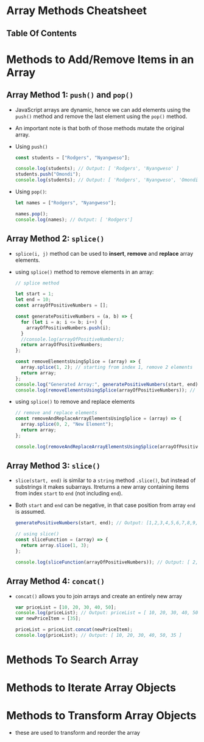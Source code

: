 # Array Methods Cheatsheet

## Table Of Contents

# Methods to Add/Remove Items in an Array

## Array Method 1: `push()` and `pop()`

- JavaScript arrays are dynamic, hence we can add elements using the `push()` method and remove the last element using the `pop()` method.
- An important note is that both of those methods mutate the original array.
- Using `push()`

  ```js
  const students = ["Rodgers", "Nyangweso"];

  console.log(students); // Output: [ 'Rodgers', 'Nyangweso' ]
  students.push("Omondi");
  console.log(students); // Output: [ 'Rodgers', 'Nyangweso', 'Omondi' ]
  ```

- Using `pop()`:

  ```js
  let names = ["Rodgers", "Nyangweso"];

  names.pop();
  console.log(names); // Output: [ 'Rodgers']
  ```

## Array Method 2: `splice()`

- `splice(i, j)` method can be used to **insert**, **remove** and **replace** array elements.
- using `splice()` method to remove elements in an array:

  ```js
  // splice method

  let start = 1;
  let end = 10;
  const arrayOfPositiveNumbers = [];

  const generatePositiveNumbers = (a, b) => {
    for (let i = a; i <= b; i++) {
      arrayOfPositiveNumbers.push(i);
    }
    //console.log(arrayOfPositiveNumbers);
    return arrayOfPositiveNumbers;
  };

  const removeElementsUsingSplice = (array) => {
    array.splice(1, 2); // starting from index 1, remove 2 elements
    return array;
  };
  console.log("Generated Array:", generatePositiveNumbers(start, end)); // Output: [1,2,3,4,5,6,7,8,9,10]
  console.log(removeElementsUsingSplice(arrayOfPositiveNumbers)); // Output: [1,4,5,6,7,8,9,10]
  ```

- using `splice()` to remove and replace elements

  ```js
  // remove and replace elements
  const removeAndReplaceArrayElementsUsingSplice = (array) => {
    array.splice(0, 2, "New Element");
    return array;
  };

  console.log(removeAndReplaceArrayElementsUsingSplice(arrayOfPositiveNumbers)); // Output: [ 'New Element', 5, 6, 7, 8, 9, 10 ]
  ```

## Array Method 3: `slice()`

- `slice(start, end)` is similar to a `string` method `.slice()`, but instead of substrings it makes subarrays. Itreturns a new array containing items from index `start` to `end` (not including `end`).
- Both `start` and `end` can be negative, in that case position from array `end` is assumed.

  ```js
  generatePositiveNumbers(start, end); // Output: [1,2,3,4,5,6,7,8,9,10]

  // using slice()
  const sliceFunction = (array) => {
    return array.slice(1, 3);
  };

  console.log(sliceFunction(arrayOfPositiveNumbers)); // Output: [ 2, 3 ]
  ```

## Array Method 4: `concat()`

- `concat()` allows you to join arrays and create an entirely new array

  ```js
  var priceList = [10, 20, 30, 40, 50];
  console.log(priceList); // Output: priceList = [ 10, 20, 30, 40, 50 ]
  var newPriceItem = [35];

  priceList = priceList.concat(newPriceItem);
  console.log(priceList); // Output: [ 10, 20, 30, 40, 50, 35 ]
  ```

# Methods To Search Array

# Methods to Iterate Array Objects

# Methods to Transform Array Objects

- these are used to transform and reorder the array
